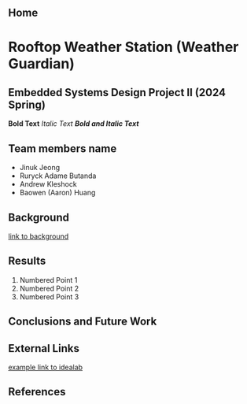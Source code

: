 Home
---

# Rooftop Weather Station (Weather Guardian)

## Embedded Systems Design Project II (2024 Spring) 

**Bold Text**
_Italic Text_
**_Bold and Italic Text_**

## Team members name 

* Jinuk Jeong
* Ruryck Adame Butanda
* Andrew Kleshock
* Baowen (Aaron) Huang

## Background


[link to background](/background)

## Results

1. Numbered Point 1
1. Numbered Point 2
1. Numbered Point 3

## Conclusions and Future Work

## External Links

[example link to idealab](https://idealab.asu.edu)


## References
